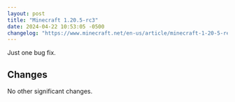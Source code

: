 ```yaml
---
layout: post
title: "Minecraft 1.20.5-rc3"
date: 2024-04-22 10:53:05 -0500
changelog: "https://www.minecraft.net/en-us/article/minecraft-1-20-5-release-candidate-3"
---
```


Just one bug fix.

## Changes

No other significant changes.

